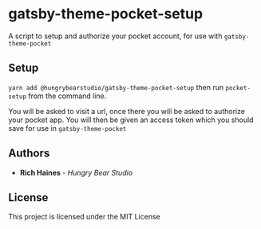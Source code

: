 # gatsby-theme-pocket-setup

A script to setup and authorize your pocket account, for use with `gatsby-theme-pocket`

## Setup

`yarn add @hungrybearstudio/gatsby-theme-pocket-setup` then run `pocket-setup` from the command line.

You will be asked to visit a url, once there you will be asked to authorize your pocket app. You will then be given an access token which you should save for use in `gatsby-theme-pocket`


## Authors

- **Rich Haines** - _Hungry Bear Studio_

## License

This project is licensed under the MIT License